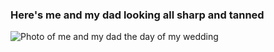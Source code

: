 ### Here's me and my dad looking all sharp and tanned

![Photo of me and my dad the day of my wedding](/assets/foto-matri-con-pap%C3%A1.jpg "This is me and my father")
